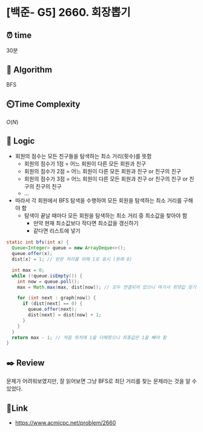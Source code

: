 # [백준- G5] 2660. 회장뽑기
 
## ⏰  **time**
30분

## :pushpin: **Algorithm**
BFS

## ⏲️**Time Complexity**
$O(N)$

## :round_pushpin: **Logic**
- 회원의 점수는 모든 친구들을 탐색하는 최소 거리(횟수)를 뜻함
  - 회원의 점수가 1점 = 어느 회원이 다른 모든 회원과 친구
  - 회원의 점수가 2점 = 어느 회원이 다른 모든 회원과 친구 or 친구의 친구
  - 회원의 점수가 3점 = 어느 회원이 다른 모든 회원과 친구 or 친구의 친구 or 친구의 친구의 친구
  - …
- 따라서 각 회원에서 BFS 탐색을 수행하여 모든 회원을 탐색하는 최소 거리를 구해야 함
  - 탐색이 끝날 때마다 모든 회원을 탐색하는 최소 거리 중 최소값을 찾아야 함
      - 만약 현재 최소값보다 작다면 최소값을 갱신하기
      - 같다면 리스트에 넣기
```java
static int bfs(int x) {
  Queue<Integer> queue = new ArrayDeque<>();
  queue.offer(x);
  dist[x] = 1; // 방문 처리를 위해 1로 표시 (원래 0)

  int max = 0;
  while (!queue.isEmpty()) {
    int now = queue.poll();
    max = Math.max(max, dist[now]); // 모두 연결되어 있으니 여기서 최댓값 찾기

    for (int next : graph[now]) {
      if (dist[next] == 0) {
        queue.offer(next);
        dist[next] = dist[now] + 1;
      }
    }
  }
  return max - 1; // 처음 위치에 1을 더해줬으니 최종값은 1을 빼야 함
}
```

## :black_nib: **Review**
문제가 어려워보였지만, 잘 읽어보면 그냥 BFS로 최단 거리를 찾는 문제라는 것을 알 수 있었다.

## 📡**Link**
- https://www.acmicpc.net/problem/2660
